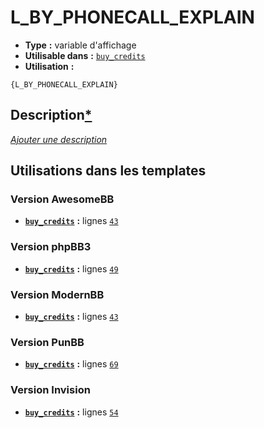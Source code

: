 # L_BY_PHONECALL_EXPLAIN
* __Type__ __:__ variable d'affichage
* __Utilisable dans__ __:__ [`buy_credits`](../tpl/buy_credits.md#readme)
* __Utilisation__ __:__

```smarty
{L_BY_PHONECALL_EXPLAIN}
```

## Description[*](https://fa-tvars.appspot.com/var/L_BY_PHONECALL_EXPLAIN)
[*Ajouter une description*](https://fa-tvars.appspot.com/var/L_BY_PHONECALL_EXPLAIN)

## Utilisations dans les templates

### Version AwesomeBB
* __[`buy_credits`](../tpl/buy_credits.md#readme)__ __:__ lignes [`43`](../src/awesomebb/buy_credits.tpl#L43)

### Version phpBB3
* __[`buy_credits`](../tpl/buy_credits.md#readme)__ __:__ lignes [`49`](../src/prosilver/buy_credits.tpl#L49)

### Version ModernBB
* __[`buy_credits`](../tpl/buy_credits.md#readme)__ __:__ lignes [`43`](../src/modernbb/buy_credits.tpl#L43)

### Version PunBB
* __[`buy_credits`](../tpl/buy_credits.md#readme)__ __:__ lignes [`69`](../src/punbb/buy_credits.tpl#L69)

### Version Invision
* __[`buy_credits`](../tpl/buy_credits.md#readme)__ __:__ lignes [`54`](../src/invision/buy_credits.tpl#L54)

